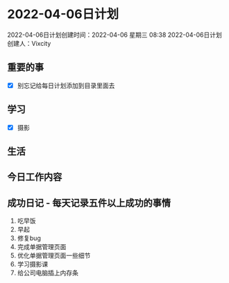 # 2022-04-06日计划

2022-04-06日计划创建时间：2022-04-06 星期三  08:38
2022-04-06日计划创建人：Vixcity

## 重要的事
- [x] 别忘记给每日计划添加到目录里面去

## 学习
- [x] 摄影

## 生活

## 今日工作内容

## 成功日记 - 每天记录五件以上成功的事情
1. 吃早饭
2. 早起
3. 修复bug
4. 完成单据管理页面
5. 优化单据管理页面一些细节
6. 学习摄影课
7. 给公司电脑插上内存条